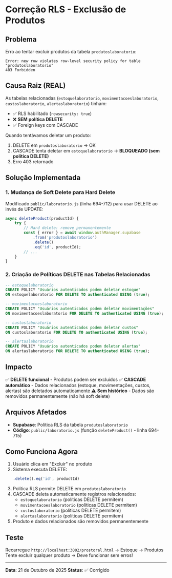 # Correção RLS - Exclusão de Produtos

## Problema

Erro ao tentar excluir produtos da tabela `produtoslaboratorio`:

```
Error: new row violates row-level security policy for table "produtoslaboratorio"
403 Forbidden
```

## Causa Raiz (REAL)

As tabelas relacionadas (`estoquelaboratorio`, `movimentacoeslaboratorio`, `custoslaboratorio`, `alertaslaboratorio`) tinham:
- ✅ RLS habilitado (`rowsecurity: true`)
- ❌ **SEM política DELETE**
- ✅ Foreign keys com CASCADE

Quando tentávamos deletar um produto:
1. DELETE em `produtoslaboratorio` → OK
2. CASCADE tenta deletar em `estoquelaboratorio` → **BLOQUEADO (sem política DELETE)**
3. Erro 403 retornado

## Solução Implementada

### 1. Mudança de Soft Delete para Hard Delete

Modificado `public/laboratorio.js` (linha 694-712) para usar DELETE ao invés de UPDATE:

```javascript
async deleteProduct(productId) {
    try {
        // Hard delete: remove permanentemente
        const { error } = await window.authManager.supabase
            .from('produtoslaboratorio')
            .delete()
            .eq('id', productId);
        // ...
    }
}
```

### 2. Criação de Políticas DELETE nas Tabelas Relacionadas

```sql
-- estoquelaboratorio
CREATE POLICY "Usuários autenticados podem deletar estoque"
ON estoquelaboratorio FOR DELETE TO authenticated USING (true);

-- movimentacoeslaboratorio
CREATE POLICY "Usuários autenticados podem deletar movimentações"
ON movimentacoeslaboratorio FOR DELETE TO authenticated USING (true);

-- custoslaboratorio
CREATE POLICY "Usuários autenticados podem deletar custos"
ON custoslaboratorio FOR DELETE TO authenticated USING (true);

-- alertaslaboratorio
CREATE POLICY "Usuários autenticados podem deletar alertas"
ON alertaslaboratorio FOR DELETE TO authenticated USING (true);
```

## Impacto

✅ **DELETE funcional** - Produtos podem ser excluídos
✅ **CASCADE automático** - Dados relacionados (estoque, movimentações, custos, alertas) são deletados automaticamente
⚠️ **Sem histórico** - Dados são removidos permanentemente (não há soft delete)

## Arquivos Afetados

- **Supabase**: Política RLS da tabela `produtoslaboratorio`
- **Código**: `public/laboratorio.js` (função `deleteProduct()` - linha 694-715)

## Como Funciona Agora

1. Usuário clica em "Excluir" no produto
2. Sistema executa DELETE:
   ```javascript
   .delete().eq('id', productId)
   ```
3. Política RLS permite DELETE em `produtoslaboratorio`
4. CASCADE deleta automaticamente registros relacionados:
   - `estoquelaboratorio` (políticas DELETE permitem)
   - `movimentacoeslaboratorio` (políticas DELETE permitem)
   - `custoslaboratorio` (políticas DELETE permitem)
   - `alertaslaboratorio` (políticas DELETE permitem)
5. Produto e dados relacionados são removidos permanentemente

## Teste

Recarregue `http://localhost:3002/prostoral.html` → Estoque → Produtos
Tente excluir qualquer produto → Deve funcionar sem erros!

---

**Data**: 21 de Outubro de 2025
**Status**: ✅ Corrigido

